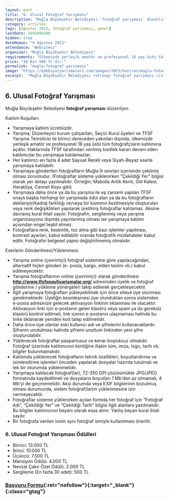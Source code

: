 ```yaml
---
layout: post
title: "6. Ulusal Fotoğraf Yarışması"
description: "Muğla Büyükşehir Belediyesi 'fotoğraf yarışması' düzenliyor."
category: articles
tags: [ağustos 2023, fotoğraf yarışması, genel]
lastDate: 1691096400
hidden: true
dateHuman: "4 Ağustos 2023"
attendance: "Websitesi"
organizer: "Muğla Büyükşehir Belediyesi"
requirements: "Ülkemizde yerleşik amatör ve profesyonel 18 yaş üstü tüm fotoğrafçılar katılabilir."
price: "36 Bin 500 TL'dir."
permalink: "mugla-fotograf-yarismasi"
image: "https://edebiyatyarismalari.com/images/2023/haziran/mugla-fotograf-yarismasi.jpg"
excerpt:  "Muğla Büyükşehir Belediyesi <strong> fotoğraf yarışması </strong> düzenliyor."
---
```


## 6. Ulusal Fotoğraf Yarışması
Muğla Büyükşehir Belediyesi **fotoğraf yarışması** düzenliyor.  

Katılım Koşulları:
- Yarışmaya katılım ücretsizdir.
- Yarışma; Düzenleyici kurum çalışanları, Seçici Kurul üyeleri ve TFSF Yarışma Temsilcisi ile birinci dereceden yakınları dışında, ülkemizde yerleşik amatör ve profesyonel 18 yaş üstü tüm fotoğrafçıların katılımına açıktır. Haklarında TFSF tarafından verilmiş kısıtlılık kararı devam eden katılımcılar bu yarışmaya katılamazlar.
- Her katılımcı en fazla 4 adet Sayısal Renkli veya Siyah-Beyaz eserle yarışmaya katılabilir.
- Yarışmaya gönderilen fotoğrafların Muğla İli sınırları içerisinde çekilmiş olması zorunludur. (Fotoğraflar sisteme yüklenirken “Çekildiği Yer” bilgisi olarak yer detayı yazılmalıdır. Örneğin; Mabolla Antik Kenti, Göl Kalesi, Herakliya, Cennet Koyu gibi) 
- Yarışmaya daha önce ya da bu yarışma ile eş zamanlı yapılan TFSF onaylı başka herhangi bir yarışmada ödül alan ya da bu fotoğrafların deklanşör/kadraj farklılığı ve/veya bir kısmının kesilmesiyle oluşturulan veya renk değişiklikleri yapılarak üretilmiş fotoğraflar katılamaz. Aksine davranış kural ihlali sayılır. Fotoğrafın, sergilenmiş veya yarışma organizasyonu dışında yayınlanmış olması ise yarışmaya katılım açısından engel teşkil
etmez.
- Fotoğraflara renk, keskinlik, toz alma gibi bazı işlemler yapılması, kontrast ayarları, kabul edilebilir oranda fotoğrafik müdahaleler kabul edilir. Fotoğrafın belgesel yapısı değiştirilmemiş olmalıdır.


Eserlerin Gönderilmesi/Yüklenmesi:
- Yarışma online (çevrimiçi) fotoğraf sistemine göre yapılacağından, alternatif hiçbir gönderi (e- posta, kargo, elden teslim vb.) kabul edilmeyecektir.
- Yarışma fotoğraflarının online (çevrimiçi) olarak gönderilmesi **http://www.tfsfonayliyarismalar.org/** adresinden üyelik ve fotoğraf gönderme / yükleme yönergeleri takip edilerek gerçekleşecektir.
- İlgili yarışmaya fotoğrafları yükleyebilmek için önce siteye üye olunması gerekmektedir. Üyeliğin kesinleşmesi üye olunduktan sonra sistemden e-posta adresinize gelecek aktivasyon linkinin tıklanması ile olacaktır. Aktivasyon linki için e-postanın gelen klasörü veya spam ya da gereksiz klasörü kontrol edilmeli, link içeren e-postanın
ulaşmaması halinde bu linke tıklanarak yeniden kod talep edilmelidir.
- Daha önce üye olanlar eski kullanıcı adı ve şifrelerini kullanacaklardır. Şifrenin unutulması halinde şifremi unuttum linkinden yeni şifre oluşturulabilir.
- Yüklenecek fotoğraflar paspartusuz ve kenar boşluksuz olmalıdır. Fotoğraf üzerinde katılımcının kimliğine ilişkin isim, imza, logo, tarih vb. bilgiler bulunmamalıdır.
- Katılımda yüklenecek fotoğrafların teknik özellikleri, boyutlandırma ve isimlendirme işlemleri önceden yapılarak dosyalar hazırda tutulmalı ve tek bir oturumda yüklenmelidir.
- Yarışmaya katılacak fotoğraf(lar), 72-350 DPI çözünürlükte JPG/JPEG formatında kaydedilmeli ve dosyaların boyutları 1 Mb'den az olmamalı, 4 Mb’yi de geçmemelidir. Aksi durumda veya EXIF bilgilerinin bozulmuş olması durumunda, sistem fotoğraf(lar)ın yüklenmesine izin vermeyecektir.
- Fotoğraflar sisteme yüklenirken açılan formda her fotoğraf için “Fotoğraf Adı”, “Çekildiği Yer” ve “Çekildiği Tarih” bilgisi ilgili alanlara yazılmalıdır. Bu bilgiler katılımcının beyanı olarak esas alınır. Yanlış beyan kural ihlali sayılır.
- Bir fotoğrafa verilen ismin aynı fotoğraf ismiyle kullanılması önerilir.


### 6. Ulusal Fotoğraf Yarışması Ödülleri
- Birinci: 13.000 TL
- İkinci: 10.000 TL
- Üçüncü: 7.500 TL
- Mansiyon Ödülü: 4.000 TL
- Nevzat Çakır Özel Ödülü: 2.000 TL
- Sergileme (En fazla 30 adet): 500 TL


### [Başvuru Formu](https://tfsfonayliyarismalar.org/tr/yarisma/detay/mugla-nin-arkeolojik-mirasi-uygarliklarin-kesistigi-yer-mugla-tr/?ref=edebiyatyarismalari.com){:rel="nofollow"}{:target="_blank"}{:class="gtag"}